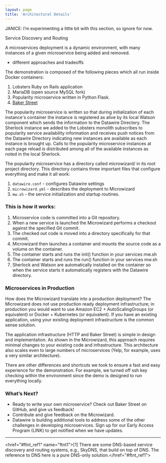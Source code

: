 ```yaml
---
layout: page
title: 'Architectural Details'
---
```

JANICE: I’m experimenting a little bit with this section, so ignore for now.

Service Discovery and Routing

A microservices deployment is a dynamic environment, with many instances of a given microservice being added and removed.

* different approaches and tradeoffs

The demonstration is composed of the following pieces which all run inside Docker containers:

1. Lobsters Ruby on Rails application
2. MariaDB (open source MySQL fork)
3. Popularity microservice written in Python Flask.
4. <a href="https://www.google.com/url?q=http://www.bakerstreet.io/&amp;sa=D&amp;usg=AFQjCNGwYPzLY4-np3UtZi4Vizm3KawC4w">Baker Street</a>

The popularity microservice is written so that during initialization of each instance's container the instance is registered as alive by its local Watson component which sends the information to the Datawire Directory. The Sherlock instance we added to the Lobsters monolith subscribes to popularity service availability information and receives push notices from the Datawire Directory indicating new instances are available as each instance is brought up. Calls to the popularity microservice instances at each page reload is distributed among all of the available instances as noted in the local Sherlock.

The popularity microservice has a directory called microwizard/ in its root project directory. This directory contains three important files that configure everything and make it all work:

1. `datawire.conf` - configures Datawire settings
2. `microwizard.yml` - describes the deployment to Microwizard
3. `mw.sh` - the service initialization and startup routines.

### This is how it works:

1. Microservice code is committed into a Git repository.
2. When a new service is launched the Microwizard performs a checkout against the specified Git commit.
3. The checked out code is moved into a directory specifically for that commit.
4. Microwizard then launches a container and mounts the source code as a volume on the container.
5. The container starts and runs the init() function in your services mw.sh
6. The container starts and runs the run() function in your services mw.sh
7. Sherlock and Watson are automatically installed on the container so when the service starts it automatically registers with the Datawire directory.

### Microservices in Production

How does the Microwizard translate into a production deployment? The Microwizard does not use production ready deployment infrastructure; in production you would want to use Amazon EC2 + AutoScalingGroups (or equivalent) or Docker + Kubernetes (or equivalent). If you have an existing application, using your existing deployment infrastructure is the common sense solution.

The application infrastructure (HTTP and Baker Street) is simple in design and implementation. As shown in the Microwizard, this approach requires minimal changes to your existing code and infrastructure. This architecture also scales even to large numbers of microservices (Yelp, for example, uses a very similar architecture).

There are other differences and shortcuts we took to ensure a fast and easy experience for the demonstration. For example, we turned off ssh key checking within the environment since the demo is designed to run everything locally.

### What’s Next?

* Ready to write your own microservice? Check out Baker Street on GitHub, and give us feedback!
* Contribute and give feedback on the Microwizard.
* Datawire is building additional tools to address some of the other challenges in developing microservices. Sign up for our Early Access Program (LINK) to get notified when we have updates.

<hr>

<href="#ftnt_ref1" name="ftnt1">[1] There are some DNS-based service discovery and routing systems, e.g., SkyDNS, that build on top of DNS. The reference to DNS here is a pure DNS-only solution.</href="#ftnt_ref1">
